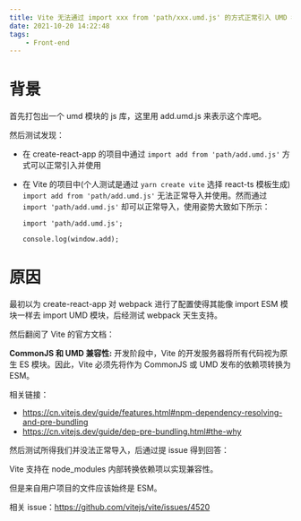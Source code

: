 ```yaml
---
title: Vite 无法通过 import xxx from 'path/xxx.umd.js' 的方式正常引入 UMD 模块使用
date: 2021-10-20 14:22:48
tags: 
    - Front-end
---
```


# 背景

首先打包出一个 umd 模块的 js 库，这里用 add.umd.js 来表示这个库吧。

然后测试发现：

* 在 create-react-app 的项目中通过 ``import add from 'path/add.umd.js'`` 方式可以正常引入并使用

* 在 Vite 的项目中(个人测试是通过 ``yarn create vite`` 选择 react-ts 模板生成) ``import add from 'path/add.umd.js'`` 无法正常导入并使用。然而通过 ``import 'path/add.umd.js'`` 却可以正常导入，使用姿势大致如下所示：

  ```tsx
  import 'path/add.umd.js';
  
  console.log(window.add);
  ```

# 原因

最初以为 create-react-app 对 webpack 进行了配置使得其能像 import ESM 模块一样去 import UMD 模块，后经测试 webpack 天生支持。

然后翻阅了 Vite 的官方文档：

**CommonJS 和 UMD 兼容性:** 开发阶段中，Vite 的开发服务器将所有代码视为原生 ES 模块。因此，Vite 必须先将作为 CommonJS 或 UMD 发布的依赖项转换为 ESM。

相关链接：

* https://cn.vitejs.dev/guide/features.html#npm-dependency-resolving-and-pre-bundling
* https://cn.vitejs.dev/guide/dep-pre-bundling.html#the-why

然后测试所得我们并没法正常导入，后通过提 issue 得到回答：

Vite 支持在 node_modules 内部转换依赖项以实现兼容性。

但是来自用户项目的文件应该始终是 ESM。

相关 issue：https://github.com/vitejs/vite/issues/4520

